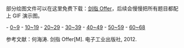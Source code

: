 部分绘图文件可以在这里免费下载：[剑指 Offer](https://www.processon.com/view/5a3e4c7be4b0909c1aa18b49)，后续会慢慢把所有题目都配上 GIF 演示图。

- [0~9](notes/剑指%20Offer%20题解%20-%200~9.md)
- [10~19](notes/剑指%20Offer%20题解%20-%2010~19.md)
- [20~29](notes/剑指%20Offer%20题解%20-%2020~29.md)
- [30~39](notes/剑指%20Offer%20题解%20-%2030~39.md)
- [40~49](notes/剑指%20Offer%20题解%20-%2040~49.md)
- [50~59](notes/剑指%20Offer%20题解%20-%2050~59.md)
- [60~68](notes/剑指%20Offer%20题解%20-%2060~68.md)

参考文献：何海涛. 剑指 Offer[M]. 电子工业出版社, 2012.

